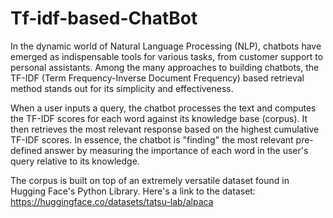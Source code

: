 # Tf-idf-based-ChatBot
In the dynamic world of Natural Language Processing (NLP), chatbots have emerged as indispensable tools for various tasks, from customer support to personal assistants. Among the many approaches to building chatbots, the TF-IDF (Term Frequency-Inverse Document Frequency) based retrieval method stands out for its simplicity and effectiveness.

When a user inputs a query, the chatbot processes the text and computes the TF-IDF scores for each word against its knowledge base (corpus). It then retrieves the most relevant response based on the highest cumulative TF-IDF scores. In essence, the chatbot is "finding" the most relevant pre-defined answer by measuring the importance of each word in the user's query relative to its knowledge.

The corpus is built on top of an extremely versatile dataset found in Hugging Face's Python Library. 
Here's a link to the dataset: https://huggingface.co/datasets/tatsu-lab/alpaca
